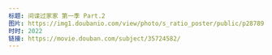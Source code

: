 ```yaml
---
标题: 间谍过家家 第一季 Part.2
图片: https://img1.doubanio.com/view/photo/s_ratio_poster/public/p2878984749.jpg
时时: 2022
链接: https://movie.douban.com/subject/35724582/
---
```

